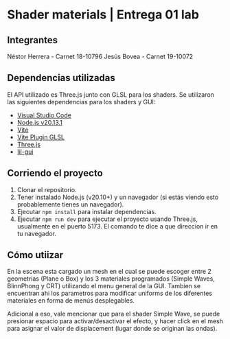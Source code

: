 # Shader materials | Entrega 01 lab

## Integrantes
Néstor Herrera - Carnet 18-10796
Jesús Bovea - Carnet 19-10072

## Dependencias utilizadas

El API utilizado es Three.js junto con GLSL para los shaders. Se utilizaron las siguientes dependencias para los shaders y GUI:

- [Visual Studio Code](https://code.visualstudio.com/)
- [Node.js v20.13.1](https://nodejs.org/en)
- [Vite](https://vite.dev/)
- [Vite Plugin GLSL](https://www.npmjs.com/package/vite-plugin-glsl)
- [Three.js](https://threejs.org/)
- [lil-gui](https://github.com/georgealways/lil-gui)

## Corriendo el proyecto

1. Clonar el repositorio.
2. Tener instalado Node.js (v20.10+) y un navegador (si estás viendo esto probablemente tienes un navegador).
3. Ejecutar `npm install` para instalar dependencias.
4. Ejecutar `npm run dev` para ejecutar el proyecto usando Three.js, usualmente en el puerto 5173. El comando te dice a que direccion ir en tu navegador.

## Cómo utiizar

En la escena esta cargado un mesh en el cual se puede escoger entre 2 geometrias (Plane o Box) y los 3 materiales programados (Simple Waves, BlinnPhong y CRT) utilizando el menu general de la GUI. Tambien se encuentran ahi los parametros para modificar uniforms de los diferentes materiales en forma de menús desplegables.

Adicional a eso, vale mencionar que para el shader Simple Wave, se puede presionar espacio para activar/desactivar el efecto, y hacer click en el mesh para asignar el valor de displacement (lugar donde se originan las ondas).
